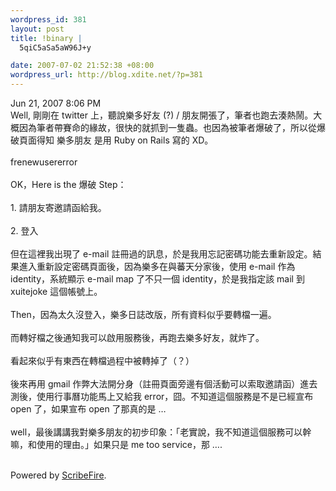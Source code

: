 ```yaml
--- 
wordpress_id: 381
layout: post
title: !binary |
  5qiC5aSa5aW96J+y

date: 2007-07-02 21:52:38 +08:00
wordpress_url: http://blog.xdite.net/?p=381
---
```

Jun 21, 2007 8:06 PM<br />Well, 剛剛在 twitter 上，聽說樂多好友 (?) / 朋友開張了，筆者也跑去湊熱鬧。大概因為筆者帶賽命的緣故，很快的就抓到一隻蟲。也因為被筆者爆破了，所以從爆破頁面得知 樂多朋友 是用 Ruby on Rails 寫的 XD。<br /><br />frenewusererror<br /><br />OK，Here is the 爆破 Step：<br /><br />1. 請朋友寄邀請函給我。<br /><br />2. 登入<br /><br />但在這裡我出現了 e-mail 註冊過的訊息，於是我用忘記密碼功能去重新設定。結果進入重新設定密碼頁面後，因為樂多在與蕃天分家後，使用 e-mail 作為 identity，系統顯示 e-mail map 了不只一個 identity，於是我指定該 mail 到 xuitejoke 這個帳號上。<br /><br />Then，因為太久沒登入，樂多日誌改版，所有資料似乎要轉檔一遍。<br /><br />而轉好檔之後通知我可以啟用服務後，再跑去樂多好友，就炸了。<br /><br />看起來似乎有東西在轉檔過程中被轉掉了（？）<br /><br />後來再用 gmail 作弊大法開分身（註冊頁面旁邊有個活動可以索取邀請函）進去測後，使用行事曆功能馬上又給我 error，囧。不知道這個服務是不是已經宣布 open 了，如果宣布 open 了那真的是 …<br /><br />well，最後講講我對樂多朋友的初步印象：「老實說，我不知道這個服務可以幹嘛，和使用的理由。」如果只是 me too service，那 ….<br /><br /><p class="poweredbyperformancing">Powered by <a href="http://scribefire.com/">ScribeFire</a>.</p>
